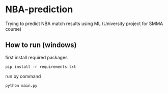 # NBA-prediction

Trying to predict NBA match results using ML (University project for SMMA course)

## How to run (windows)

first install required packages

    pip install -r requirements.txt

run by command

    python main.py
